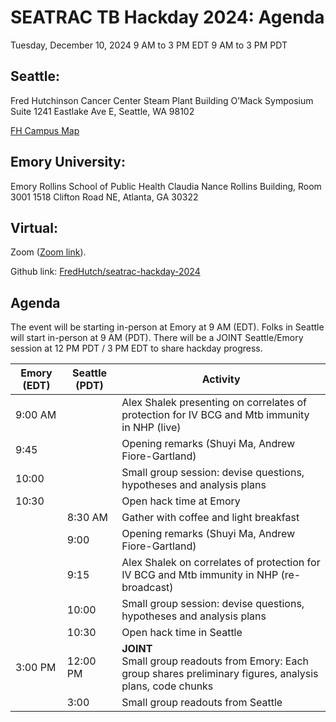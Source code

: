 # SEATRAC TB Hackday 2024: Agenda

Tuesday, December 10, 2024
9 AM to 3 PM EDT
9 AM to 3 PM PDT

## Seattle:
Fred Hutchinson Cancer Center
Steam Plant Building
O’Mack Symposium Suite
1241 Eastlake Ave E, Seattle, WA 98102

[FH Campus Map](https://www.fredhutch.org/en/about/contact-us/campus-map.html)

## Emory University:
Emory Rollins School of Public Health
Claudia Nance Rollins Building, Room 3001
1518 Clifton Road NE, Atlanta, GA 30322


## Virtual:

Zoom ([Zoom link](https://us02web.zoom.us/j/82494563007?from=addon)). 

Github link: [FredHutch/seatrac-hackday-2024](https://github.com/FredHutch/seatrac-hackday-2024)

## Agenda

The event will be starting in-person at Emory at 9 AM (EDT). Folks in Seattle will start in-person at 9 AM (PDT).
There will be a JOINT Seattle/Emory session at 12 PM PDT / 3 PM EDT to share hackday progress.

| Emory (EDT) | Seattle (PDT) | Activity |
|-------------|---------------|----------|
| 9:00 AM     |               | Alex Shalek presenting on correlates of protection for IV BCG and Mtb immunity in NHP (live) |
| 9:45        |               | Opening remarks (Shuyi Ma, Andrew Fiore-Gartland) |
| 10:00       |               | Small group session: devise questions, hypotheses and analysis plans |
| 10:30       |               | Open hack time at Emory |
|             | 8:30 AM       | Gather with coffee and light breakfast |
|             | 9:00          | Opening remarks (Shuyi Ma, Andrew Fiore-Gartland) |
|             | 9:15          | Alex Shalek on correlates of protection for IV BCG and Mtb immunity in NHP (re-broadcast) |
|             | 10:00         | Small group session: devise questions, hypotheses and analysis plans |
|             | 10:30         | Open hack time in Seattle |
| 3:00 PM     | 12:00 PM      | **JOINT**<br>Small group readouts from Emory: Each group shares preliminary figures, analysis plans, code chunks |
|             | 3:00          | Small group readouts from Seattle |
